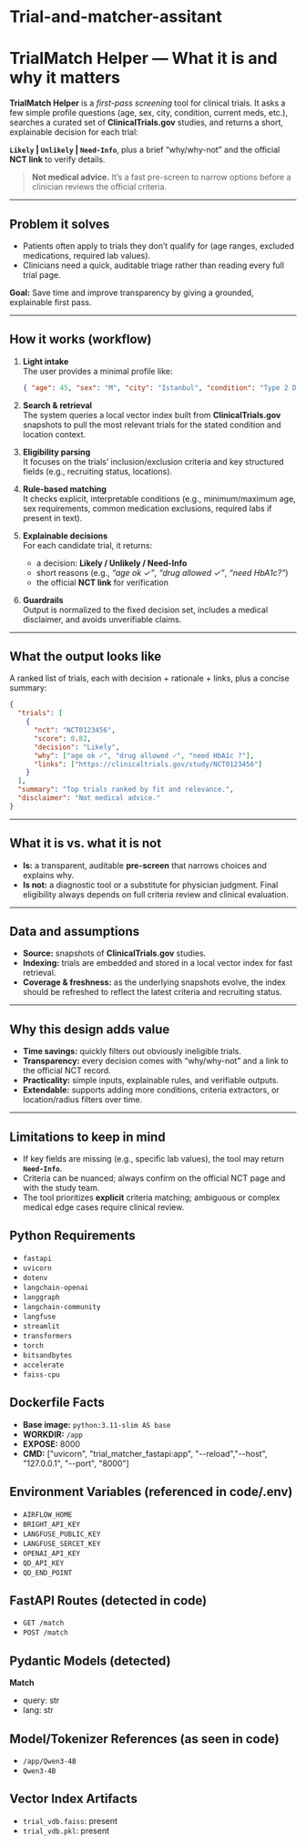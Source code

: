 # Trial-and-matcher-assitant
# TrialMatch Helper — What it is and why it matters

**TrialMatch Helper** is a *first-pass screening* tool for clinical trials. It asks a few simple profile questions (age, sex, city, condition, current meds, etc.), searches a curated set of **ClinicalTrials.gov** studies, and returns a short, explainable decision for each trial:

**`Likely` | `Unlikely` | `Need-Info`**, plus a brief “why/why-not” and the official **NCT link** to verify details.

> **Not medical advice.** It’s a fast pre-screen to narrow options before a clinician reviews the official criteria.

---

## Problem it solves
- Patients often apply to trials they don’t qualify for (age ranges, excluded medications, required lab values).
- Clinicians need a quick, auditable triage rather than reading every full trial page.

**Goal:** Save time and improve transparency by giving a grounded, explainable first pass.

---

## How it works (workflow)

1. **Light intake**  
   The user provides a minimal profile like:
   ```json
   { "age": 45, "sex": "M", "city": "Istanbul", "condition": "Type 2 Diabetes", "meds": ["metformin"] }
   ```

2. **Search & retrieval**  
   The system queries a local vector index built from **ClinicalTrials.gov** snapshots to pull the most relevant trials for the stated condition and location context.

3. **Eligibility parsing**  
   It focuses on the trials’ inclusion/exclusion criteria and key structured fields (e.g., recruiting status, locations).

4. **Rule-based matching**  
   It checks explicit, interpretable conditions (e.g., minimum/maximum age, sex requirements, common medication exclusions, required labs if present in text).

5. **Explainable decisions**  
   For each candidate trial, it returns:
   - a decision: **Likely / Unlikely / Need-Info**  
   - short reasons (e.g., *“age ok ✓”*, *“drug allowed ✓”*, *“need HbA1c?”*)  
   - the official **NCT link** for verification

6. **Guardrails**  
   Output is normalized to the fixed decision set, includes a medical disclaimer, and avoids unverifiable claims.

---

## What the output looks like

A ranked list of trials, each with decision + rationale + links, plus a concise summary:

```json
{
  "trials": [
    {
      "nct": "NCT0123456",
      "score": 0.82,
      "decision": "Likely",
      "why": ["age ok ✓", "drug allowed ✓", "need HbA1c ?"],
      "links": ["https://clinicaltrials.gov/study/NCT0123456"]
    }
  ],
  "summary": "Top trials ranked by fit and relevance.",
  "disclaimer": "Not medical advice."
}
```

---

## What it **is** vs. what it **is not**

- **Is:** a transparent, auditable **pre-screen** that narrows choices and explains why.  
- **Is not:** a diagnostic tool or a substitute for physician judgment. Final eligibility always depends on full criteria review and clinical evaluation.

---

## Data and assumptions

- **Source:** snapshots of **ClinicalTrials.gov** studies.  
- **Indexing:** trials are embedded and stored in a local vector index for fast retrieval.  
- **Coverage & freshness:** as the underlying snapshots evolve, the index should be refreshed to reflect the latest criteria and recruiting status.

---

## Why this design adds value

- **Time savings:** quickly filters out obviously ineligible trials.  
- **Transparency:** every decision comes with “why/why-not” and a link to the official NCT record.  
- **Practicality:** simple inputs, explainable rules, and verifiable outputs.  
- **Extendable:** supports adding more conditions, criteria extractors, or location/radius filters over time.

---

## Limitations to keep in mind

- If key fields are missing (e.g., specific lab values), the tool may return **`Need-Info`**.  
- Criteria can be nuanced; always confirm on the official NCT page and with the study team.  
- The tool prioritizes **explicit** criteria matching; ambiguous or complex medical edge cases require clinical review.


## Python Requirements

- `fastapi`
- `uvicorn`
- `dotenv`
- `langchain-openai`
- `langgraph`
- `langchain-community`
- `langfuse`
- `streamlit`
- `transformers`
- `torch`
- `bitsandbytes`
- `accelerate`
- `faiss-cpu`

## Dockerfile Facts

- **Base image:** `python:3.11-slim AS base`
- **WORKDIR:** `/app`
- **EXPOSE:** 8000
- **CMD:** ["uvicorn", "trial_matcher_fastapi:app", "--reload","--host", "127.0.0.1", "--port", "8000"]

## Environment Variables (referenced in code/.env)

- `AIRFLOW_HOME`
- `BRIGHT_API_KEY`
- `LANGFUSE_PUBLIC_KEY`
- `LANGFUSE_SERCET_KEY`
- `OPENAI_API_KEY`
- `QD_API_KEY`
- `QD_END_POINT`


## FastAPI Routes (detected in code)

- `GET /match`
- `POST /match`

## Pydantic Models (detected)

**Match**
- query: str
- lang: str

## Model/Tokenizer References (as seen in code)

- `/app/Qwen3-4B`
- `Qwen3-4B`

## Vector Index Artifacts

- `trial_vdb.faiss`: present
- `trial_vdb.pkl`: present
